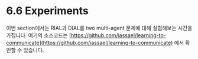 # 6.6 Experiments

이번 section에서는 RIAL과 DIAL를 two multi-agent 문제에 대해 실험해보는 시간을 가집니다. 여기의 소스코드는 [https://github.com/iassael/learning-to-communicate](https://github.com/iassael/learning-to-communicate) 에서 확인할 수 있습니다.

